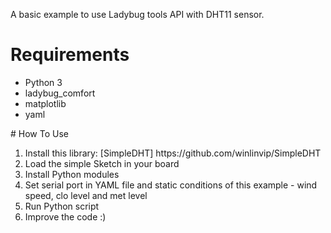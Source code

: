 A basic example to use Ladybug tools API with DHT11 sensor.

# Requirements
<ul>
  <li>Python 3</li>
  <li>ladybug_comfort</li>
  <li>matplotlib</li>
  <li>yaml</li>
</ul>
# How To Use
<ol>
  <li>Install this library: [SimpleDHT] https://github.com/winlinvip/SimpleDHT</li>
  <li>Load the simple Sketch in your board</li>
  <li>Install Python modules</li>
  <li>Set serial port in YAML file and static conditions of this example - wind speed, clo level and met level</li>
  <li>Run Python script</li>
  <li>Improve the code :)</li>
</ol>


